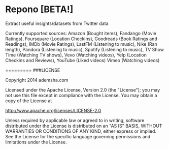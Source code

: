 # Repono [BETA!]
Extract useful insights/datasets from Twitter data

Currently supported sources: Amazon (Bought items), Fandango (Movie Ratings),
Foursquare (Location Checkins), Goodreads (Book Ratings and Readings), IMDb (Movie Ratings),
LastFM (Listening to music), Nike (Ran length), Pandora (Listening to music), Spotify (Listening to music),
TV Show Time (Watching TV shows), Vevo (Watching videos),
Yelp (Location Checkins and Reviews), YouTube (Liked videos)
Vimeo (Watching videos)

=========
###LICENSE

Copyright 2014 ademsha.com

Licensed under the Apache License, Version 2.0 (the "License");
you may not use this file except in compliance with the License.
You may obtain a copy of the License at

http://www.apache.org/licenses/LICENSE-2.0

Unless required by applicable law or agreed to in writing, software
distributed under the License is distributed on an "AS IS" BASIS,
WITHOUT WARRANTIES OR CONDITIONS OF ANY KIND, either express or implied.
See the License for the specific language governing permissions and
limitations under the License.

